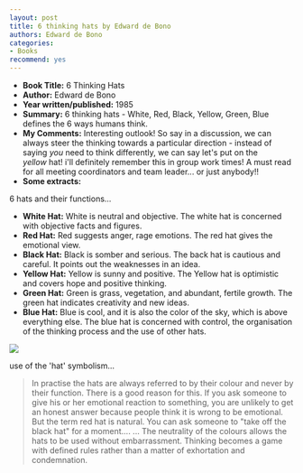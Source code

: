 ```yaml
---
layout: post
title: 6 thinking hats by Edward de Bono
authors: Edward de Bono
categories:
- Books
recommend: yes
---
```



- **Book Title:** 6 Thinking Hats
- **Author:** Edward de Bono
- **Year written/published:** 1985
- **Summary:** 6 thinking hats - White, Red, Black, Yellow, Green, Blue defines the 6 ways humans think.
- **My Comments:** Interesting outlook! So say in a discussion, we can always steer the thinking towards a particular direction - instead of saying _you_ need to think differently, we can say let's put on the _yellow_ hat! i'll definitely remember this in group work times! A must read for all meeting coordinators and team leader... or just anybody!!
- **Some extracts:**

6 hats and their functions...

- **White Hat:** White is neutral and objective. The white hat is concerned with objective facts and figures.
- **Red Hat:** Red suggests anger, rage emotions. The red hat gives the emotional view.
- **Black Hat:** Black is somber and serious. The back hat is cautious and careful. It points out the weaknesses in an idea.
- **Yellow Hat:** Yellow is sunny and positive. The Yellow hat is optimistic and covers hope and positive thinking.
- **Green Hat:** Green is grass, vegetation, and abundant, fertile growth. The green hat indicates creativity and new ideas.
- **Blue Hat:** Blue is cool, and it is also the color of the sky, which is above everything else. The blue hat is concerned with control, the organisation of the thinking process and the use of other hats.

![](/img/thinking_hats.jpg)

use of the 'hat' symbolism...

> In practise the hats are always referred to by their colour and never by their function. There is a good reason for this. If you ask someone to give his or her emotional reaction to something, you are unlikely to get an honest answer because people think it is wrong to be emotional. But the term red hat is natural. You can ask someone to "take off the black hat" for a moment.... ... The neutrality of the colours allows the hats to be used without embarrassment. Thinking becomes a game with defined rules rather than a matter of exhortation and condemnation.
